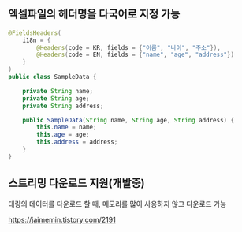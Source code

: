 
## 엑셀파일의 헤더명을 다국어로 지정 가능

```java
@FieldsHeaders(
    i18n = {
        @Headers(code = KR, fields = {"이름", "나이", "주소"}),
        @Headers(code = EN, fields = {"name", "age", "address"})
    }
)
public class SampleData {

    private String name;
    private String age;
    private String address;

    public SampleData(String name, String age, String address) {
        this.name = name;
        this.age = age;
        this.address = address;
    }
}

```

## 스트리밍 다운로드 지원(개발중)

 대량의 데이터를 다운로드 할 때, 메모리를 많이 사용하지 않고 다운로드 가능
 
 https://jaimemin.tistory.com/2191
